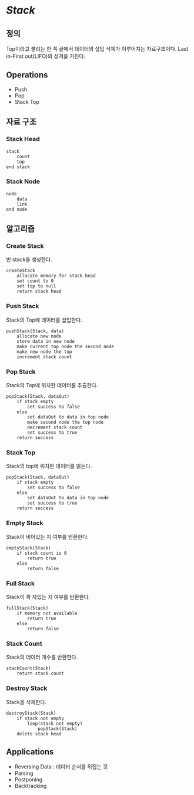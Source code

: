 # ***Stack***
## 정의
Top이라고 불리는 한 쪽 끝에서 데이터의 삽입 삭제가 이루어지는 자료구조이다. Last in-First out(LIFO)의 성격을 가진다.
## Operations
* Push
* Pop
* Stack Top
## 자료 구조
### Stack Head
```
stack
    count
    top
end stack
```
### Stack Node
```
node
    data
    link
end node
```
## 알고리즘
### Create Stack
빈 stack을 생성한다.
```
createStack
    allocate memory for stack head
    set count to 0
    set top to null
    return stack head
```
### Push Stack
Stack의 Top에 데이터를 삽입한다.
```
pushStack(Stack, data)
    allocate new node
    store data in new node
    make current top node the second node
    make new node the top
    increment stack count
```
### Pop Stack
Stack의 Top에 위치한 데이터를 추출한다.
```
popStack(Stack, dataOut)
    if stack empty
        set success to false
    else
        set dataOut to data in top node
        make second node the top node
        decrement stack count
        set success to true
    return success
```
### Stack Top
Stack의 top에 위치한 데이터를 읽는다.
```
popStack(Stack, dataOut)
    if stack empty
        set success to false
    else
        set dataOut to data in top node
        set success to true
    return success
```
### Empty Stack
Stack이 비어있는 지 여부를 반환한다.
```
emptyStack(Stack)
    if stack count is 0
        return true
    else
        return false
```
### Full Stack
Stack이 꽉 차있는 지 여부를 반환한다.
```
fullStack(Stack)
    if memory not available
        return true
    else
        return false
```
### Stack Count
Stack의 데이터 개수를 반환한다.
```
stackCount(Stack)
    return stack count
```
### Destroy Stack
Stack을 삭제한다.
```
destroyStack(Stack)
    if stack not empty
        loop(stack not empty)
            popStack(Stack)
    delete stack head
```
## Applications
* Reversing Data : 데이터 순서를 뒤집는 것
* Parsing
* Postponing
* Backtracking